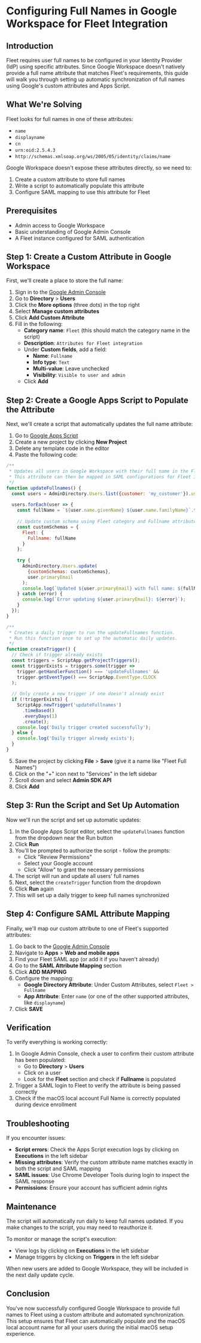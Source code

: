 # Configuring Full Names in Google Workspace for Fleet Integration

## Introduction

Fleet requires user full names to be configured in your Identity Provider (IdP) using specific attributes. Since Google Workspace doesn't natively provide a full name attribute that matches Fleet's requirements, this guide will walk you through setting up automatic synchronization of full names using Google's custom attributes and Apps Script.

## What We're Solving

Fleet looks for full names in one of these attributes:
- `name`
- `displayname`
- `cn`
- `urn:oid:2.5.4.3`
- `http://schemas.xmlsoap.org/ws/2005/05/identity/claims/name`

Google Workspace doesn't expose these attributes directly, so we need to:
1. Create a custom attribute to store full names
2. Write a script to automatically populate this attribute
3. Configure SAML mapping to use this attribute for Fleet

## Prerequisites

- Admin access to Google Workspace
- Basic understanding of Google Admin Console
- A Fleet instance configured for SAML authentication

## Step 1: Create a Custom Attribute in Google Workspace

First, we'll create a place to store the full name:

1. Sign in to the [Google Admin Console](https://admin.google.com)
2. Go to **Directory** > **Users**
3. Click the **More options** (three dots) in the top right
4. Select **Manage custom attributes**
5. Click **Add Custom Attribute**
6. Fill in the following:
   - **Category name**: `Fleet` (this should match the category name in the script)
   - **Description**: `Attributes for Fleet integration`
   - Under **Custom fields**, add a field:
     - **Name**: `Fullname`
     - **Info type**: `Text`
     - **Multi-value**: Leave unchecked
     - **Visibility**: `Visible to user and admin`
   - Click **Add**

## Step 2: Create a Google Apps Script to Populate the Attribute

Next, we'll create a script that automatically updates the full name attribute:

1. Go to [Google Apps Script](https://script.google.com)
2. Create a new project by clicking **New Project**
3. Delete any template code in the editor
4. Paste the following code:

```javascript
/**
 * Updates all users in Google Workspace with their full name in the Fleet.Fullname custom attribute.
 * This attribute can then be mapped in SAML configurations for Fleet integration.
 */
function updateFullnames() {
  const users = AdminDirectory.Users.list({customer: 'my_customer'}).users;
  
  users.forEach(user => {
    const fullName = `${user.name.givenName} ${user.name.familyName}`.trim();
    
    // Update custom schema using Fleet category and Fullname attribute
    const customSchemas = {
      Fleet: {
        Fullname: fullName
      }
    };
    
    try {
      AdminDirectory.Users.update(
        {customSchemas: customSchemas},
        user.primaryEmail
      );
      console.log(`Updated ${user.primaryEmail} with full name: ${fullName}`);
    } catch (error) {
      console.log(`Error updating ${user.primaryEmail}: ${error}`);
    }
  });
}

/**
 * Creates a daily trigger to run the updateFullnames function.
 * Run this function once to set up the automatic daily updates.
 */
function createTrigger() {
  // Check if trigger already exists
  const triggers = ScriptApp.getProjectTriggers();
  const triggerExists = triggers.some(trigger => 
    trigger.getHandlerFunction() === 'updateFullnames' && 
    trigger.getEventType() === ScriptApp.EventType.CLOCK
  );
  
  // Only create a new trigger if one doesn't already exist
  if (!triggerExists) {
    ScriptApp.newTrigger('updateFullnames')
      .timeBased()
      .everyDays(1)
      .create();
    console.log('Daily trigger created successfully');
  } else {
    console.log('Daily trigger already exists');
  }
}
```

5. Save the project by clicking **File** > **Save** (give it a name like "Fleet Full Names")
6. Click on the "+" icon next to "Services" in the left sidebar
7. Scroll down and select **Admin SDK API**
8. Click **Add**

## Step 3: Run the Script and Set Up Automation

Now we'll run the script and set up automatic updates:

1. In the Google Apps Script editor, select the `updateFullnames` function from the dropdown near the Run button
2. Click **Run**
3. You'll be prompted to authorize the script - follow the prompts:
   - Click "Review Permissions"
   - Select your Google account
   - Click "Allow" to grant the necessary permissions
4. The script will run and update all users' full names
5. Next, select the `createTrigger` function from the dropdown
6. Click **Run** again
7. This will set up a daily trigger to keep full names synchronized

## Step 4: Configure SAML Attribute Mapping

Finally, we'll map our custom attribute to one of Fleet's supported attributes:

1. Go back to the [Google Admin Console](https://admin.google.com)
2. Navigate to **Apps** > **Web and mobile apps**
3. Find your Fleet SAML app (or add it if you haven't already)
4. Go to the **SAML Attribute Mapping** section
5. Click **ADD MAPPING**
6. Configure the mapping:
   - **Google Directory Attribute**: Under Custom Attributes, select `Fleet > Fullname`
   - **App Attribute**: Enter `name` (or one of the other supported attributes, like `displayname`)
7. Click **SAVE**

## Verification

To verify everything is working correctly:

1. In Google Admin Console, check a user to confirm their custom attribute has been populated:
   - Go to **Directory** > **Users**
   - Click on a user
   - Look for the **Fleet** section and check if **Fullname** is populated
2. Trigger a SAML login to Fleet to verify the attribute is being passed correctly
3. Check if the macOS local account Full Name is correctly populated during device enrollment

## Troubleshooting

If you encounter issues:

- **Script errors**: Check the Apps Script execution logs by clicking on **Executions** in the left sidebar
- **Missing attributes**: Verify the custom attribute name matches exactly in both the script and SAML mapping
- **SAML issues**: Use Chrome Developer Tools during login to inspect the SAML response
- **Permissions**: Ensure your account has sufficient admin rights

## Maintenance

The script will automatically run daily to keep full names updated. If you make changes to the script, you may need to reauthorize it.

To monitor or manage the script's execution:
- View logs by clicking on **Executions** in the left sidebar
- Manage triggers by clicking on **Triggers** in the left sidebar

When new users are added to Google Workspace, they will be included in the next daily update cycle.

## Conclusion

You've now successfully configured Google Workspace to provide full names to Fleet using a custom attribute and automated synchronization. This setup ensures that Fleet can automatically populate and the macOS local account name for all your users during the initial macOS setup experience.


<meta name="articleTitle" value="Configuring Full Names in Google Workspace">
<meta name="authorFullName" value="Allen Houchins">
<meta name="authorGitHubUsername" value="allenhouchins">
<meta name="category" value="guides">
<meta name="publishedOn" value="2025-02-25">
<meta name="description" value="Populating Full Name during macOS Setup experience from Google Workspace">
